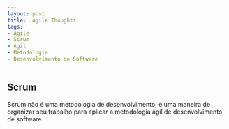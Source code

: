 ```yaml
---
layout: post
title:  Agile Thoughts
tags:
- Agile
- Scrum
- Ágil
- Metodologia
- Desenvolvimento de Software
---
```


<h2 id="Descrição">Scrum</h2>

<p>
    Scrum não é uma metodologia de desenvolvimento, é uma maneira de organizar seu trabalho para aplicar a metodologia ágil de desenvolvimento de software.
</p>